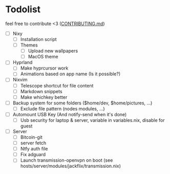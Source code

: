 # Todolist

feel free to contribute <3 ([CONTRIBUTING.md](CONTRIBUTING.md))

- [ ] Nixy
  - [ ] Installation script
  - [ ] Themes
    - [ ] Upload new wallpapers
    - [ ] MacOS theme

- [ ] Hyprland
  - [ ] Make hyprcursor work
  - [ ] Animations based on app name (Is it possible?)

- [ ] Nixvim
  - [ ] Telescope shortcut for file content
  - [ ] Markdown snippets
  - [ ] Make whichkey better

- [ ] Backup system for some folders ($home/dev, $home/pictures, ...)
  - [ ] Exclude file pattern (nodes modules, ...)

- [ ] Automount USB Key (And notify-send when it's done)
  - [ ] Usb security for laptop & server, variable in variables.nix, disable for guest

- [ ] Server
  - [ ] Bitcoin-git
  - [ ] server fetch
  - [ ] Ntfy auth file
  - [ ] Fix adguard
  - [ ] Launch transmission-openvpn on boot (see hosts/server/modules/jackflix/transmission.nix)
